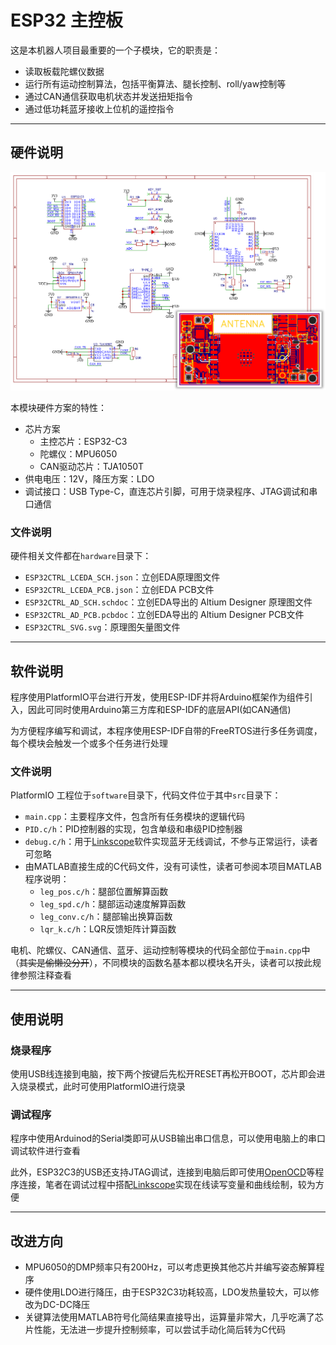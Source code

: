 # ESP32 主控板

这是本机器人项目最重要的一个子模块，它的职责是：

- 读取板载陀螺仪数据
- 运行所有运动控制算法，包括平衡算法、腿长控制、roll/yaw控制等
- 通过CAN通信获取电机状态并发送扭矩指令
- 通过低功耗蓝牙接收上位机的遥控指令

---

## 硬件说明

![电路设计](readme-img/design.png)

本模块硬件方案的特性：

- 芯片方案
	- 主控芯片：ESP32-C3
	- 陀螺仪：MPU6050
	- CAN驱动芯片：TJA1050T
- 供电电压：12V，降压方案：LDO
- 调试接口：USB Type-C，直连芯片引脚，可用于烧录程序、JTAG调试和串口通信

### 文件说明

硬件相关文件都在`hardware`目录下：

- `ESP32CTRL_LCEDA_SCH.json`：立创EDA原理图文件
- `ESP32CTRL_LCEDA_PCB.json`：立创EDA PCB文件
- `ESP32CTRL_AD_SCH.schdoc`：立创EDA导出的 Altium Designer 原理图文件
- `ESP32CTRL_AD_PCB.pcbdoc`：立创EDA导出的 Altium Designer PCB文件
- `ESP32CTRL_SVG.svg`：原理图矢量图文件

---

## 软件说明

程序使用PlatformIO平台进行开发，使用ESP-IDF并将Arduino框架作为组件引入，因此可同时使用Arduino第三方库和ESP-IDF的底层API(如CAN通信)

为方便程序编写和调试，本程序使用ESP-IDF自带的FreeRTOS进行多任务调度，每个模块会触发一个或多个任务进行处理

### 文件说明

PlatformIO 工程位于`software`目录下，代码文件位于其中`src`目录下：

- `main.cpp`：主要程序文件，包含所有任务模块的逻辑代码
- `PID.c/h`：PID控制器的实现，包含单级和串级PID控制器
- `debug.c/h`：用于[Linkscope](https://gitee.com/skythinker/link-scope)软件实现蓝牙无线调试，不参与正常运行，读者可忽略
- 由MATLAB直接生成的C代码文件，没有可读性，读者可参阅本项目MATLAB程序说明：
	- `leg_pos.c/h`：腿部位置解算函数
	- `leg_spd.c/h`：腿部运动速度解算函数
	- `leg_conv.c/h`：腿部输出换算函数
	- `lqr_k.c/h`：LQR反馈矩阵计算函数

电机、陀螺仪、CAN通信、蓝牙、运动控制等模块的代码全部位于`main.cpp`中（~~其实是偷懒没分开~~），不同模块的函数名基本都以模块名开头，读者可以按此规律参照注释查看

---

## 使用说明

### 烧录程序

使用USB线连接到电脑，按下两个按键后先松开RESET再松开BOOT，芯片即会进入烧录模式，此时可使用PlatformIO进行烧录

### 调试程序

程序中使用Arduinod的Serial类即可从USB输出串口信息，可以使用电脑上的串口调试软件进行查看

此外，ESP32C3的USB还支持JTAG调试，连接到电脑后即可使用[OpenOCD]([Linkscope](https://gitee.com/skythinker/link-scope))等程序连接，笔者在调试过程中搭配[Linkscope](https://gitee.com/skythinker/link-scope)实现在线读写变量和曲线绘制，较为方便

---

## 改进方向

- MPU6050的DMP频率只有200Hz，可以考虑更换其他芯片并编写姿态解算程序
- 硬件使用LDO进行降压，由于ESP32C3功耗较高，LDO发热量较大，可以修改为DC-DC降压
- 关键算法使用MATLAB符号化简结果直接导出，运算量非常大，几乎吃满了芯片性能，无法进一步提升控制频率，可以尝试手动化简后转为C代码
